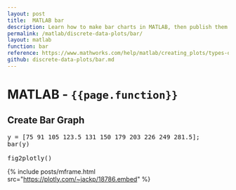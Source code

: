```yaml
---
layout: post
title:  MATLAB bar
description: Learn how to make bar charts in MATLAB, then publish them to the Web with Plotly.
permalink: /matlab/discrete-data-plots/bar/
layout: matlab
function: bar
reference: https://www.mathworks.com/help/matlab/creating_plots/types-of-matlab-plots.html
github: discrete-data-plots/bar.md
---
```


# MATLAB - `{{page.function}}`

<!--------------------- EXAMPLE BREAK ------------------------->
## Create Bar Graph

<pre class="mcode">
y = [75 91 105 123.5 131 150 179 203 226 249 281.5];
bar(y)

fig2plotly()
</pre>

{% include posts/mframe.html src="https://plotly.com/~jackp/18786.embed" %}

